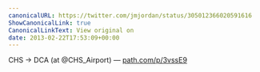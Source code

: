 ```yaml
---
canonicalURL: https://twitter.com/jmjordan/status/305012366020591616
ShowCanonicalLink: true
CanonicalLinkText: View original on
date: 2013-02-22T17:53:09+00:00
---
```

CHS -&gt; DCA (at @CHS_Airport) — [path.com/p/3vssE9](http://path.com/p/3vssE9)